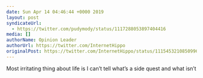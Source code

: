 ```yaml
---
date: Sun Apr 14 04:46:44 +0000 2019
layout: post
syndicateUrl:
  - https://twitter.com/pudymody/status/1117288053897404416
media: []
authorName: Opinion Leader
authorUrl: https://twitter.com/InternetHippo
originalPost: https://twitter.com/InternetHippo/status/1115453210850996225
---
```

Most irritating thing about life is I can’t tell what’s a side quest and what isn’t

